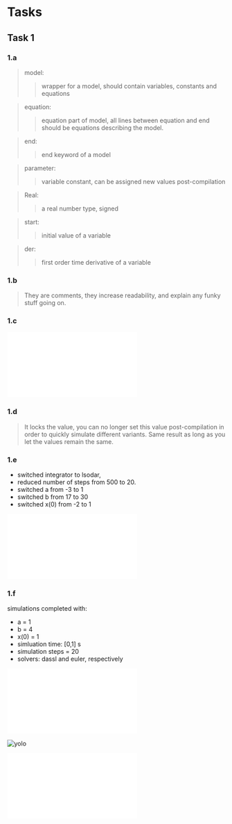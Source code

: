 # Tasks
## Task 1
### 1.a

> model: 
>> wrapper for a model, should contain variables, constants and equations 

> equation: 
>> equation part of model, all lines between equation and end should be equations describing the model.

> end: 
>> end keyword of a model

> parameter:
>> variable constant, can be assigned new values post-compilation

> Real: 
>> a real number type, signed

> start: 
>> initial value of a variable

> der: 
>>first order time derivative of a variable

### 1.b

> They are comments, they increase readability, and explain any funky stuff going on.

### 1.c

<embed src="export_1c.pdf" type="application/pdf"/>

### 1.d

> It locks the value, you can no longer set this value post-compilation in order to quickly simulate different variants. Same result as long as you let the values remain the same.

### 1.e
+ switched integrator to lsodar, 
+ reduced number of steps from 500 to 20.
+ switched a from -3 to 1
+ switched b from 17 to 30
+ switched x(0) from -2 to 1

<embed src="export_1e.pdf" type="application/pdf"/>

### 1.f

simulations completed with:
+ a = 1
+ b = 4
+ x(0) = 1
+ simluation time: [0,1] s
+ simulation steps = 20
+ solvers: dassl and euler, respectively

<embed src="export_1f_dassl.pdf" type="application/pdf"/>


![yolo](https://docs.google.com/viewer?url=https://github.com/magnarok49/modsim-ex1/raw/master/export_1f_dassl.pdf)

<embed src="export_1f_euler.pdf" type="application/pdf"/>
